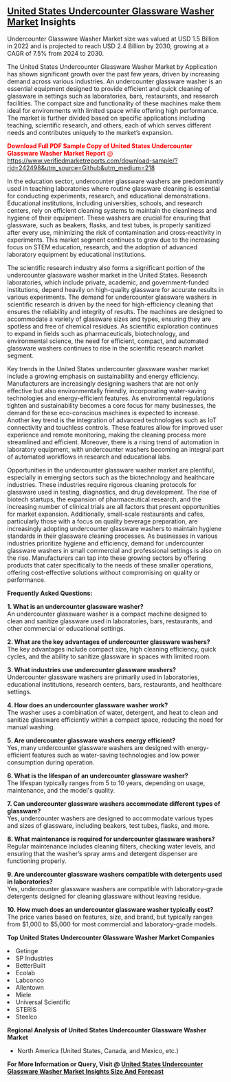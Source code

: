 <h2><a href="https://www.verifiedmarketreports.com/download-sample/?rid=242498&amp;utm_source=Github&amp;utm_medium=218" target="_blank">United States Undercounter Glassware Washer Market</a> Insights</h2><p>Undercounter Glassware Washer Market size was valued at USD 1.5 Billion in 2022 and is projected to reach USD 2.4 Billion by 2030, growing at a CAGR of 7.5% from 2024 to 2030.</p><p><p>The United States Undercounter Glassware Washer Market by Application has shown significant growth over the past few years, driven by increasing demand across various industries. An undercounter glassware washer is an essential equipment designed to provide efficient and quick cleaning of glassware in settings such as laboratories, bars, restaurants, and research facilities. The compact size and functionality of these machines make them ideal for environments with limited space while offering high performance. The market is further divided based on specific applications including teaching, scientific research, and others, each of which serves different needs and contributes uniquely to the market’s expansion.</p> <p><p><span class=""><span style="color: #ff0000;"><strong>Download Full PDF Sample Copy of United States Undercounter Glassware Washer Market Report</strong> @ </span><a href="https://www.verifiedmarketreports.com/download-sample/?rid=242498&amp;utm_source=Github&amp;utm_medium=218" target="_blank">https://www.verifiedmarketreports.com/download-sample/?rid=242498&amp;utm_source=Github&amp;utm_medium=218</a></span></p></p> <p>In the education sector, undercounter glassware washers are predominantly used in teaching laboratories where routine glassware cleaning is essential for conducting experiments, research, and educational demonstrations. Educational institutions, including universities, schools, and research centers, rely on efficient cleaning systems to maintain the cleanliness and hygiene of their equipment. These washers are crucial for ensuring that glassware, such as beakers, flasks, and test tubes, is properly sanitized after every use, minimizing the risk of contamination and cross-reactivity in experiments. This market segment continues to grow due to the increasing focus on STEM education, research, and the adoption of advanced laboratory equipment by educational institutions. <p>The scientific research industry also forms a significant portion of the undercounter glassware washer market in the United States. Research laboratories, which include private, academic, and government-funded institutions, depend heavily on high-quality glassware for accurate results in various experiments. The demand for undercounter glassware washers in scientific research is driven by the need for high-efficiency cleaning that ensures the reliability and integrity of results. The machines are designed to accommodate a variety of glassware sizes and types, ensuring they are spotless and free of chemical residues. As scientific exploration continues to expand in fields such as pharmaceuticals, biotechnology, and environmental science, the need for efficient, compact, and automated glassware washers continues to rise in the scientific research market segment.</p> <p>Key trends in the United States undercounter glassware washer market include a growing emphasis on sustainability and energy efficiency. Manufacturers are increasingly designing washers that are not only effective but also environmentally friendly, incorporating water-saving technologies and energy-efficient features. As environmental regulations tighten and sustainability becomes a core focus for many businesses, the demand for these eco-conscious machines is expected to increase. Another key trend is the integration of advanced technologies such as IoT connectivity and touchless controls. These features allow for improved user experience and remote monitoring, making the cleaning process more streamlined and efficient. Moreover, there is a rising trend of automation in laboratory equipment, with undercounter washers becoming an integral part of automated workflows in research and educational labs.</p> <p>Opportunities in the undercounter glassware washer market are plentiful, especially in emerging sectors such as the biotechnology and healthcare industries. These industries require rigorous cleaning protocols for glassware used in testing, diagnostics, and drug development. The rise of biotech startups, the expansion of pharmaceutical research, and the increasing number of clinical trials are all factors that present opportunities for market expansion. Additionally, small-scale restaurants and cafes, particularly those with a focus on quality beverage preparation, are increasingly adopting undercounter glassware washers to maintain hygiene standards in their glassware cleaning processes. As businesses in various industries prioritize hygiene and efficiency, demand for undercounter glassware washers in small commercial and professional settings is also on the rise. Manufacturers can tap into these growing sectors by offering products that cater specifically to the needs of these smaller operations, offering cost-effective solutions without compromising on quality or performance.</p> <p><strong>Frequently Asked Questions:</strong></p> <p><strong>1. What is an undercounter glassware washer?</strong><br> An undercounter glassware washer is a compact machine designed to clean and sanitize glassware used in laboratories, bars, restaurants, and other commercial or educational settings.</p> <p><strong>2. What are the key advantages of undercounter glassware washers?</strong><br> The key advantages include compact size, high cleaning efficiency, quick cycles, and the ability to sanitize glassware in spaces with limited room.</p> <p><strong>3. What industries use undercounter glassware washers?</strong><br> Undercounter glassware washers are primarily used in laboratories, educational institutions, research centers, bars, restaurants, and healthcare settings.</p> <p><strong>4. How does an undercounter glassware washer work?</strong><br> The washer uses a combination of water, detergent, and heat to clean and sanitize glassware efficiently within a compact space, reducing the need for manual washing.</p> <p><strong>5. Are undercounter glassware washers energy efficient?</strong><br> Yes, many undercounter glassware washers are designed with energy-efficient features such as water-saving technologies and low power consumption during operation.</p> <p><strong>6. What is the lifespan of an undercounter glassware washer?</strong><br> The lifespan typically ranges from 5 to 10 years, depending on usage, maintenance, and the model's quality.</p> <p><strong>7. Can undercounter glassware washers accommodate different types of glassware?</strong><br> Yes, undercounter washers are designed to accommodate various types and sizes of glassware, including beakers, test tubes, flasks, and more.</p> <p><strong>8. What maintenance is required for undercounter glassware washers?</strong><br> Regular maintenance includes cleaning filters, checking water levels, and ensuring that the washer’s spray arms and detergent dispenser are functioning properly.</p> <p><strong>9. Are undercounter glassware washers compatible with detergents used in laboratories?</strong><br> Yes, undercounter glassware washers are compatible with laboratory-grade detergents designed for cleaning glassware without leaving residue.</p> <p><strong>10. How much does an undercounter glassware washer typically cost?</strong><br> The price varies based on features, size, and brand, but typically ranges from $1,000 to $5,000 for most commercial and laboratory-grade models.</p></p><p><strong>Top United States Undercounter Glassware Washer Market Companies</strong></p><div data-test-id=""><p><li>Getinge</li><li> SP Industries</li><li> BetterBuilt</li><li> Ecolab</li><li> Labconco</li><li> Allentown</li><li> Miele</li><li> Universal Scientific</li><li> STERIS</li><li> Steelco</li></p><div><strong>Regional Analysis of&nbsp;United States Undercounter Glassware Washer Market</strong></div><ul><li dir="ltr"><p dir="ltr">North America&nbsp;(United States, Canada, and Mexico, etc.)</p></li></ul><p><strong>For More Information or Query, Visit @&nbsp;</strong><strong><a href="https://www.verifiedmarketreports.com/product/undercounter-glassware-washer-market/?utm_source=Github&amp;utm_medium=218" target="_blank">United States Undercounter Glassware Washer Market Insights Size And Forecast</a></strong></p></div>
